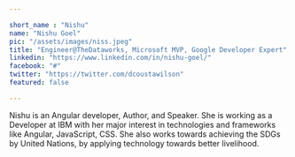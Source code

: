 ```yaml
---

short_name : "Nishu"
name: "Nishu Goel"
pic: "/assets/images/niss.jpeg"
title: "Engineer@TheDataworks, Microsoft MVP, Google Developer Expert"
linkedin: "https://www.linkedin.com/in/nishu-goel/"
facebook: "#"
twitter: "https://twitter.com/dcoustawilson"
featured: false

---
```


Nishu is an Angular developer, Author, and Speaker. She is working as a Developer at IBM with her major interest in technologies and frameworks like Angular, JavaScript, CSS. She also works towards achieving the SDGs by United Nations, by applying technology towards better livelihood.
